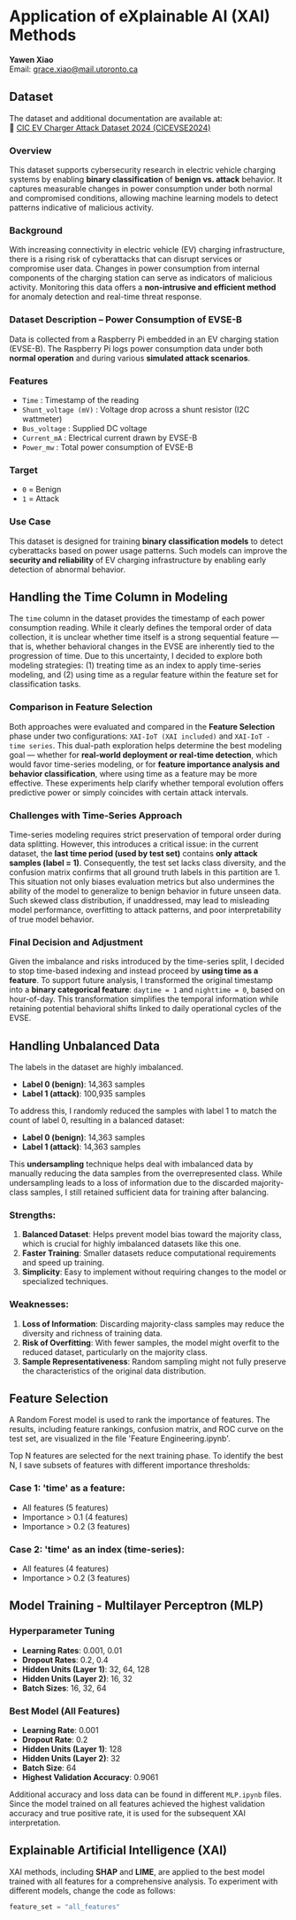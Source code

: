 # Application of eXplainable AI (XAI) Methods

**Yawen Xiao**  
Email: [grace.xiao@mail.utoronto.ca](mailto:grace.xiao@mail.utoronto.ca)

## Dataset

The dataset and additional documentation are available at:  
🔗 [CIC EV Charger Attack Dataset 2024 (CICEVSE2024)](https://www.unb.ca/cic/datasets/evse-dataset-2024.html)

### Overview

This dataset supports cybersecurity research in electric vehicle charging systems by enabling **binary classification** of **benign vs. attack** behavior. It captures measurable changes in power consumption under both normal and compromised conditions, allowing machine learning models to detect patterns indicative of malicious activity.

### Background

With increasing connectivity in electric vehicle (EV) charging infrastructure, there is a rising risk of cyberattacks that can disrupt services or compromise user data. Changes in power consumption from internal components of the charging station can serve as indicators of malicious activity. Monitoring this data offers a **non-intrusive and efficient method** for anomaly detection and real-time threat response.

### Dataset Description – Power Consumption of EVSE-B

Data is collected from a Raspberry Pi embedded in an EV charging station (EVSE-B). The Raspberry Pi logs power consumption data under both **normal operation** and during various **simulated attack scenarios**.

### Features

- `Time` : Timestamp of the reading  
- `Shunt_voltage (mV)` : Voltage drop across a shunt resistor (I2C wattmeter)  
- `Bus_voltage` : Supplied DC voltage  
- `Current_mA` : Electrical current drawn by EVSE-B  
- `Power_mw` : Total power consumption of EVSE-B  

### Target

- `0` = Benign  
- `1` = Attack  

### Use Case

This dataset is designed for training **binary classification models** to detect cyberattacks based on power usage patterns. Such models can improve the **security and reliability** of EV charging infrastructure by enabling early detection of abnormal behavior.

## Handling the Time Column in Modeling

The `time` column in the dataset provides the timestamp of each power consumption reading. While it clearly defines the temporal order of data collection, it is unclear whether time itself is a strong sequential feature — that is, whether behavioral changes in the EVSE are inherently tied to the progression of time. Due to this uncertainty, I decided to explore both modeling strategies: (1) treating time as an index to apply time-series modeling, and (2) using time as a regular feature within the feature set for classification tasks.

### Comparison in Feature Selection

Both approaches were evaluated and compared in the **Feature Selection** phase under two configurations: `XAI-IoT (XAI included)` and `XAI-IoT - time series`. This dual-path exploration helps determine the best modeling goal — whether for **real-world deployment or real-time detection**, which would favor time-series modeling, or for **feature importance analysis and behavior classification**, where using time as a feature may be more effective. These experiments help clarify whether temporal evolution offers predictive power or simply coincides with certain attack intervals.

### Challenges with Time-Series Approach

Time-series modeling requires strict preservation of temporal order during data splitting. However, this introduces a critical issue: in the current dataset, the **last time period (used by test set)** contains **only attack samples (label = 1)**. Consequently, the test set lacks class diversity, and the confusion matrix confirms that all ground truth labels in this partition are 1. This situation not only biases evaluation metrics but also undermines the ability of the model to generalize to benign behavior in future unseen data. Such skewed class distribution, if unaddressed, may lead to misleading model performance, overfitting to attack patterns, and poor interpretability of true model behavior.

### Final Decision and Adjustment

Given the imbalance and risks introduced by the time-series split, I decided to stop time-based indexing and instead proceed by **using time as a feature**. To support future analysis, I transformed the original timestamp into a **binary categorical feature**: `daytime = 1` and `nighttime = 0`, based on hour-of-day. This transformation simplifies the temporal information while retaining potential behavioral shifts linked to daily operational cycles of the EVSE.

## Handling Unbalanced Data

The labels in the dataset are highly imbalanced.
- **Label 0 (benign)**: 14,363 samples  
- **Label 1 (attack)**: 100,935 samples  

To address this, I randomly reduced the samples with label 1 to match the count of label 0, resulting in a balanced dataset:  
- **Label 0 (benign)**: 14,363 samples  
- **Label 1 (attack)**: 14,363 samples  

This **undersampling** technique helps deal with imbalanced data by manually reducing the data samples from the overrepresented class. While undersampling leads to a loss of information due to the discarded majority-class samples, I still retained sufficient data for training after balancing.

### Strengths:
1. **Balanced Dataset**: Helps prevent model bias toward the majority class, which is crucial for highly imbalanced datasets like this one.
2. **Faster Training**: Smaller datasets reduce computational requirements and speed up training.
3. **Simplicity**: Easy to implement without requiring changes to the model or specialized techniques.

### Weaknesses:
1. **Loss of Information**: Discarding majority-class samples may reduce the diversity and richness of training data.
2. **Risk of Overfitting**: With fewer samples, the model might overfit to the reduced dataset, particularly on the majority class.
3. **Sample Representativeness**: Random sampling might not fully preserve the characteristics of the original data distribution.

## Feature Selection

A Random Forest model is used to rank the importance of features. The results, including feature rankings, confusion matrix, and ROC curve on the test set, are visualized in the file 'Feature Engineering.ipynb'.

Top N features are selected for the next training phase. To identify the best N, I save subsets of features with different importance thresholds:

### Case 1: 'time' as a feature:
- All features (5 features)
- Importance > 0.1 (4 features)
- Importance > 0.2 (3 features)

### Case 2: 'time' as an index (time-series):
- All features (4 features)
- Importance > 0.2 (3 features)

## Model Training - Multilayer Perceptron (MLP)

### Hyperparameter Tuning

- **Learning Rates**: 0.001, 0.01
- **Dropout Rates**: 0.2, 0.4
- **Hidden Units (Layer 1)**: 32, 64, 128
- **Hidden Units (Layer 2)**: 16, 32
- **Batch Sizes**: 16, 32, 64

### Best Model (All Features)

- **Learning Rate**: 0.001
- **Dropout Rate**: 0.2
- **Hidden Units (Layer 1)**: 128
- **Hidden Units (Layer 2)**: 32
- **Batch Size**: 64
- **Highest Validation Accuracy**: 0.9061

Additional accuracy and loss data can be found in different `MLP.ipynb` files. Since the model trained on all features achieved the highest validation accuracy and true positive rate, it is used for the subsequent XAI interpretation.

## Explainable Artificial Intelligence (XAI)

XAI methods, including **SHAP** and **LIME**, are applied to the best model trained with all features for a comprehensive analysis. To experiment with different models, change the code as follows: 
```python
feature_set = "all_features"
